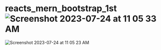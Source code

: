 # reacts_mern_bootstrap_1st![Screenshot 2023-07-24 at 11 05 33 AM](https://github.com/jamesavakian62/reacts_mern_bootstrap_1st/assets/92414210/121761ae-6ca9-4c0f-bddb-9a57070c2d58)
![Screenshot 2023-07-24 at 11 05 23 AM](https://github.com/jamesavakian62/reacts_mern_bootstrap_1st/assets/92414210/e78b37eb-170b-4423-aef1-08a83ed61ca8)
